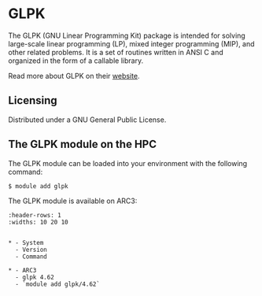 # GLPK

The GLPK (GNU Linear Programming Kit) package is intended for solving large-scale linear programming (LP), mixed integer programming (MIP), and other related problems. It is a set of routines written in ANSI C and organized in the form of a callable library.



Read more about GLPK on their [website](https://www.gnu.org/software/glpk/).





## Licensing 

Distributed under a GNU General Public License.



## The GLPK module on the HPC

The GLPK module can be loaded into your environment with the following command:

```bash
$ module add glpk
```

The GLPK module is available on ARC3:

```{list-table}
:header-rows: 1
:widths: 10 20 10


* - System
  - Version
  - Command

* - ARC3
  - glpk 4.62
  - `module add glpk/4.62`

```